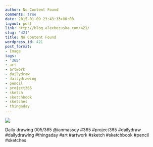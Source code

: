 ```yaml
---
author: No Content Found
comments: true
date: 2015-01-09 23:43:33+00:00
layout: post
link: http://blog.alexbezuska.com/421/
slug: '421'
title: No Content Found
wordpress_id: 421
post_format:
- Image
tags:
- '365'
- art
- artwork
- dailydraw
- dailydrawing
- pencil
- project365
- sketch
- sketchbook
- sketches
- thingaday
---
```


![](/images/2015/01/tumblr_nhxokm1GQ81u11b0ro1_1280.jpg)

Daily drawing 005/365 @ianmassey #365 #project365 #dailydraw #dailydrawing #thingaday #art #artwork #sketch #sketchbook #pencil #sketches
